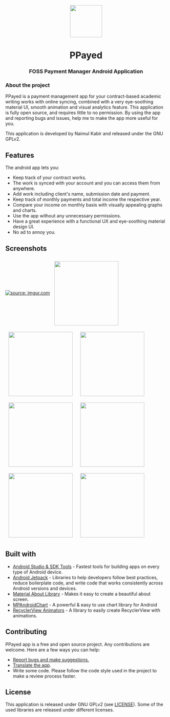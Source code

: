 <p align="center">
  <img src="https://github.com/kabirnayeem99/android_paymentpaid_app/blob/main/github_assets/icon.png" width="100">
</p>
<h1 align="center">PPayed</h1>
<h3 align="center">FOSS Payment Manager Android Application</h3>

<p align="center">

</p>

### About the project
PPayed is a payment management app for your contract-based academic writing works with online syncing, combined with a very eye-soothing material UI, smooth animation and visual analytics feature.
This application is fully open source, and requires little to no permission.
By using the app and reporting bugs and issues, help me to make the app more useful for you. 

This application is developed by Naimul Kabir and released under the GNU GPLv2.


## Features

The android app lets you:
- Keep track of your contract works.
- The work is synced with your account and you can access them from anywhere.
- Add work including client's name, submission date and payment.
- Keep track of monthly payments and total income the respective year.
- Compare your income on monthly basis with visually appealing graphs and charts.
- Use the app without any unnecessary permissions.
- Have a great experience with a functional UX and eye-soothing material design UI. 
- No ad to annoy you.

## Screenshots
[<a href="https://imgur.com/g6CDebE"><img src="https://i.imgur.com/g6CDebE.jpg" title="source: imgur.com" /></a>](https://i.imgur.com/g6CDebE.jpg)
[<img src="https://github.com/kabirnayeem99/android_paymentpaid_app/blob/main/github_assets/login_screen.png" align="center"
width="200"
    hspace="10" vspace="10">](https://github.com/kabirnayeem99/android_paymentpaid_app/blob/main/github_assets/login_screen.png)
[<img src="https://github.com/kabirnayeem99/android_paymentpaid_app/blob/main/github_assets/bar.png" align="center"
width="200"
    hspace="10" vspace="10">](https://github.com/kabirnayeem99/android_paymentpaid_app/blob/main/github_assets/bar.png)
[<img src="https://github.com/kabirnayeem99/android_paymentpaid_app/blob/main/github_assets/work_screen.png" align="center"
width="200"
    hspace="10" vspace="10">](https://github.com/kabirnayeem99/android_paymentpaid_app/blob/main/github_assets/work_screen.png)
[<img src="https://github.com/kabirnayeem99/android_paymentpaid_app/blob/main/github_assets/payment_screen.png" align="center"
width="200"
    hspace="10" vspace="10">](https://github.com/kabirnayeem99/android_paymentpaid_app/blob/main/github_assets/payment_screen.png)
[<img src="https://github.com/kabirnayeem99/android_paymentpaid_app/blob/main/github_assets/add_new_work_screen.png" align="center"
width="200"
    hspace="10" vspace="10">](https://github.com/kabirnayeem99/android_paymentpaid_app/blob/main/github_assets/add_new_work_screen.png)
[<img src="https://github.com/kabirnayeem99/android_paymentpaid_app/blob/main/github_assets/about_screen.png" align="center"
width="200"
    hspace="10" vspace="10">](https://github.com/kabirnayeem99/android_paymentpaid_app/blob/main/github_assets/about_screen.png)
[<img src="https://github.com/kabirnayeem99/android_paymentpaid_app/blob/main/github_assets/analytics_screen.png" align="center"
width="200"
    hspace="10" vspace="10">](https://github.com/kabirnayeem99/android_paymentpaid_app/blob/main/github_assets/analytics_screen.png)

## Built with

- [Android Studio & SDK Tools](https://developer.android.com/studio/) - Fastest tools for building apps on every type of Android device.
- [Android Jetpack](https://developer.android.com/jetpack) - Libraries to help developers follow best practices, reduce boilerplate code, and write code that works consistently across Android versions and devices.
- [Material About Library](https://github.com/daniel-stoneuk/material-about-library) - Makes it easy to create a beautiful about screen.
- [MPAndroidChart](https://github.com/PhilJay/MPAndroidChart) - A powerful & easy to use chart library for Android
- [RecyclerView Animators](https://github.com/wasabeef/recyclerview-animators) - A library to easily create RecyclerView with animations.

## Contributing

PPayed app is a free and open source project. Any contributions are welcome. Here are a few ways you can help:
 * [Report bugs and make suggestions.](https://github.com/kabirnayeem99/android_paymentpaid_app/issues)
 * [Translate the app](https://github.com/kabirnayeem99/PPayed/tree/main/app/src/main/res).
 * Write some code. Please follow the code style used in the project to make a review process faster.

## License

This application is released under GNU GPLv2 (see [LICENSE](LICENSE)).
Some of the used libraries are released under different licenses.

